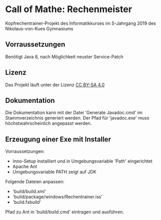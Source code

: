 # Call of Mathe: Rechenmeister
Kopfrechentrainer-Projekt des Informatikkurses im S-Jahrgang 2019 des Nikolaus-von-Kues Gymnasiums

## Vorraussetzungen
Benötigt Java 8, nach Möglichkeit neuster Service-Patch

## Lizenz
Das Projekt läuft unter der Lizenz [CC BY-SA 4.0](https://creativecommons.org/licenses/by-sa/4.0/)

## Dokumentation
Die Dokumentation kann mit der Datei 'Generate Javadoc.cmd' im Stammverzeichnis generiert werden. Der Pfad für 'javadoc.exe' muss höchstwahrscheinlich angepasst werden.

## Erzeugung einer Exe mit Installer
Vorraussetzungen:
- Inno-Setup installiert und in Umgebungsvariable 'Path' eingerichtet
- Apache Ant
- Umgebungsvariable PATH zeigt auf JDK

Folgende Dateien anpassen:
- 'build/build.xml'
- 'build/package/windows/Rechentrainer.iss'
- 'build.fxbuild'

Pfad zu Ant in 'build/build.cmd' eintragen und ausführen.
